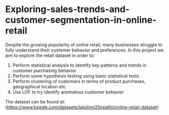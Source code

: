 # Exploring-sales-trends-and-customer-segmentation-in-online-retail
Despite the growing popularity of online retail, many businesses struggle to fully understand their customer behavior and preferences. In this project we aim to explore the retail dataset in order to:

1. Perform statistical analysis to identify key patterns and trends in customer purchasing behavior
2. Perform some hypothesis testing using basic statistical tests
3. Perform clustering of customers in terms of product purchases, geographical location etc. 
4. Use LOF to try identify anomalous customer behavior

The dataset can be found at: (https://www.kaggle.com/datasets/lakshmi25npathi/online-retail-dataset)
